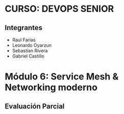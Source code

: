 # CURSO: DEVOPS SENIOR

## Integrantes
* Raul Farías
* Leonardo Oyarzun
* Sebastían Rivera
* Gabriel Castillo

# Módulo 6: Service Mesh & Networking moderno

## Evaluación Parcial
